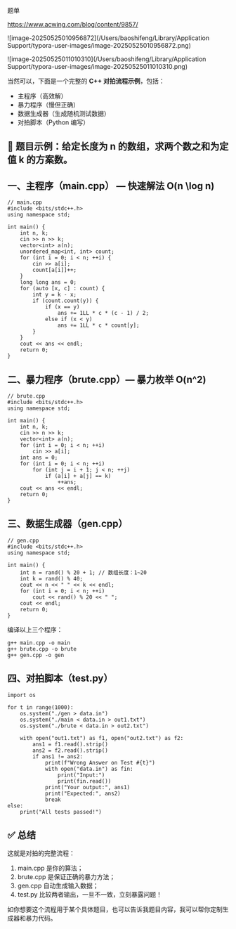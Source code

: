 题单

https://www.acwing.com/blog/content/9857/





![image-20250525010956872](/Users/baoshifeng/Library/Application Support/typora-user-images/image-20250525010956872.png)

![image-20250525011010310](/Users/baoshifeng/Library/Application Support/typora-user-images/image-20250525011010310.png)



当然可以，下面是一个完整的 **C++ 对拍流程示例**，包括：

- 主程序（高效解）
- 暴力程序（慢但正确）
- 数据生成器（生成随机测试数据）
- 对拍脚本（Python 编写）



## **🌟 题目示例：给定长度为** n **的数组，求两个数之和为定值** k **的方案数。**

## **一、主程序（main.cpp） — 快速解法** O(n \log n)

```
// main.cpp
#include <bits/stdc++.h>
using namespace std;

int main() {
    int n, k;
    cin >> n >> k;
    vector<int> a(n);
    unordered_map<int, int> count;
    for (int i = 0; i < n; ++i) {
        cin >> a[i];
        count[a[i]]++;
    }
    long long ans = 0;
    for (auto [x, c] : count) {
        int y = k - x;
        if (count.count(y)) {
            if (x == y)
                ans += 1LL * c * (c - 1) / 2;
            else if (x < y)
                ans += 1LL * c * count[y];
        }
    }
    cout << ans << endl;
    return 0;
}
```

## **二、暴力程序（brute.cpp）— 暴力枚举** O(n^2)

```
// brute.cpp
#include <bits/stdc++.h>
using namespace std;

int main() {
    int n, k;
    cin >> n >> k;
    vector<int> a(n);
    for (int i = 0; i < n; ++i)
        cin >> a[i];
    int ans = 0;
    for (int i = 0; i < n; ++i)
        for (int j = i + 1; j < n; ++j)
            if (a[i] + a[j] == k)
                ++ans;
    cout << ans << endl;
    return 0;
}
```

## **三、数据生成器（gen.cpp）**



```
// gen.cpp
#include <bits/stdc++.h>
using namespace std;

int main() {
    int n = rand() % 20 + 1; // 数组长度：1~20
    int k = rand() % 40;
    cout << n << " " << k << endl;
    for (int i = 0; i < n; ++i)
        cout << rand() % 20 << " ";
    cout << endl;
    return 0;
}
```

编译以上三个程序：

```
g++ main.cpp -o main
g++ brute.cpp -o brute
g++ gen.cpp -o gen
```

## **四、对拍脚本（test.py）**

```
import os

for t in range(1000):
    os.system("./gen > data.in")
    os.system("./main < data.in > out1.txt")
    os.system("./brute < data.in > out2.txt")
    
    with open("out1.txt") as f1, open("out2.txt") as f2:
        ans1 = f1.read().strip()
        ans2 = f2.read().strip()
        if ans1 != ans2:
            print(f"Wrong Answer on Test #{t}")
            with open("data.in") as fin:
                print("Input:")
                print(fin.read())
            print("Your output:", ans1)
            print("Expected:", ans2)
            break
else:
    print("All tests passed!")
```

## **✅ 总结**

这就是对拍的完整流程：

1. main.cpp 是你的算法；
2. brute.cpp 是保证正确的暴力方法；
3. gen.cpp 自动生成输入数据；
4. test.py 比较两者输出，一旦不一致，立刻暴露问题！

如你想要这个流程用于某个具体题目，也可以告诉我题目内容，我可以帮你定制生成器和暴力代码。



